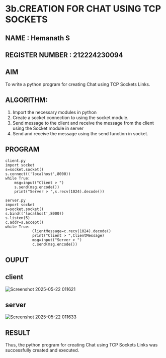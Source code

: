 # 3b.CREATION FOR CHAT USING TCP SOCKETS
## NAME : Hemanath S
## REGISTER NUMBER : 212224230094
## AIM
To write a python program for creating Chat using TCP Sockets Links.
## ALGORITHM:
1. Import the necessary modules in python
2. Create a socket connection to using the socket module.
3. Send message to the client and receive the message from the client using the Socket module in
 server
4. Send and receive the message using the send function in socket.
## PROGRAM
~~~
client.py
import socket 
s=socket.socket() 
s.connect(('localhost',8000)) 
while True: 
    msg=input("Client > ") 
    s.send(msg.encode()) 
    print("Server > ",s.recv(1024).decode())
~~~
~~~
server.py
import socket 
s=socket.socket() 
s.bind(('localhost',8000)) 
s.listen(5) 
c,addr=s.accept() 
while True: 
            ClientMessage=c.recv(1024).decode() 
            print("Client > ",ClientMessage) 
            msg=input("Server > ") 
            c.send(msg.encode())
~~~
## OUPUT
## client
![Screenshot 2025-05-22 011621](https://github.com/user-attachments/assets/5054d2e7-1971-46cf-8c93-389a664143d2)
## server
![Screenshot 2025-05-22 011633](https://github.com/user-attachments/assets/8b09215e-c254-45df-a653-44dfa2c09492)


## RESULT
Thus, the python program for creating Chat using TCP Sockets Links was successfully 
created and executed.
